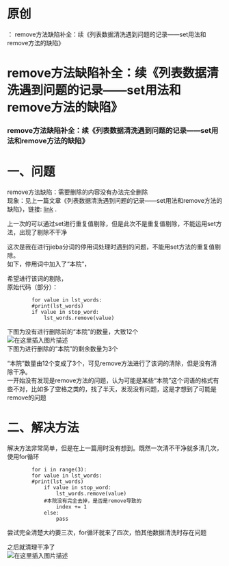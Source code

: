 # 原创

： remove方法缺陷补全：续《列表数据清洗遇到问题的记录——set用法和remove方法的缺陷》

# remove方法缺陷补全：续《列表数据清洗遇到问题的记录——set用法和remove方法的缺陷》

### remove方法缺陷补全：续《列表数据清洗遇到问题的记录——set用法和remove方法的缺陷》

# 一、问题

remove方法缺陷：需要删除的内容没有办法完全删除<br/>
现象：见上一篇文章《列表数据清洗遇到问题的记录——set用法和remove方法的缺陷》，链接: [link](https://blog.csdn.net/python__reported/article/details/105474708)
.

上一次的可以通过set进行重复值剔除，但是此次不是重复值剔除，不能运用set方法，出现了剔除不干净

这次是我在进行jieba分词的停用词处理时遇到的问题，不能用set方法的重复值剔除。<br/> 如下，停用词中加入了“本院”，

希望进行该词的剔除，<br/> 原始代码（部分）：

```
        for value in lst_words:
        #print(lst_words)
        if value in stop_word:
            lst_words.remove(value)

```

下图为没有进行删除前的“本院”的数量，大致12个<br/> <img alt="在这里插入图片描述" src="https://img-blog.csdnimg.cn/20200526155504808.png"/><br/>
下图为进行删除的“本院”的剩余数量为3个

“本院”数量由12个变成了3个，可见remove方法进行了该词的清除，但是没有清除干净。<br/>
一开始没有发现是remove方法的问题，认为可能是某些“本院”这个词语的格式有些不对，比如多了空格之类的，找了半天，发现没有问题，这是才想到了可能是remove的问题

# 二、解决方法

解决方法非常简单，但是在上一篇用时没有想到。既然一次清不干净就多清几次，使用for循环

```
        for i in range(3):
        for value in lst_words:
        #print(lst_words)
            if value in stop_word:
                lst_words.remove(value)
            #本院没有完全去掉，是否是remove导致的
                index += 1
            else:
                pass	

```

尝试完全清楚大约要三次，for循环就来了四次，怕其他数据清洗时存在问题

之后就清理干净了<br/> <img alt="在这里插入图片描述" src="https://img-blog.csdnimg.cn/20200526160354713.png"/>

